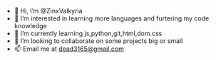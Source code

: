 - 👋 Hi, I’m @ZinxValkyria
- 👀 I’m interested in learning more languages and furtering my code knowledge
- 🌱 I’m currently learning js,python,git,html,dom.css
- 💞️ I’m looking to collaborate on some projects big or small
- 📫 Email  me at dead3165@gmail.com

